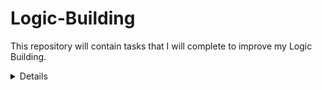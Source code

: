 # Logic-Building

This repository will contain tasks that I will complete to improve my Logic Building.
<details> Week 1

## <summary>🧩 Day-1: Pattern Problems</summary>
### Problem 1: Right Triangle Star Pattern

Statement: Print a right-angled triangle of * of size n.

### Problem 2: Inverted Right Triangle
Statement: Print an inverted right-angled triangle of * of size n.

### Problem 3: Number Triangle

Statement: Print a numbered triangle of size n.

### Problem 4: Pyramid Pattern

Statement: Print a pyramid pattern of * of size n.


### Problem 5: Diamond Pattern

Statement: Print a Diamond pattern of * of size n.

## <summary> 🧩 Day-2: String & Number Reversal  </summary>
### 🔹 Task 1: Reverse a String (without built-ins)

#### Problem:
Take a string as input and print it in reverse without using [::-1] or reversed().

#### Example:

Input: "python"
Output: "nohtyp"


#### Hint:

Use a loop from the last index to the first.

Build a new string step by step.

### 🔹 Task 2: Reverse a Number (without string conversion)

#### Problem:
Take a number as input and reverse it.

#### Example:

Input: 12345
Output: 54321


#### Hint:

Use % 10 to get the last digit.

Use // 10 to remove the last digit.

Multiply the reversed number by 10 and add a digit.

### 🔹 Task 3: Palindrome String

#### Problem:
Check if a string is a palindrome (same forwards & backwards).

#### Example:

Input: "madam" → Output: Palindrome  
Input: "hello" → Output: Not Palindrome


#### Hint:

Compare the string with its reverse (manual).

### 🔹 Task 4: Palindrome Number

#### Problem:
Check if a number is a palindrome.

#### Example:

Input: 121 → Palindrome
Input: 123 → Not Palindrome


#### Hint:

Reuse Task 2 logic (reverse number).
Compare the reversed with the original.

### 🔹 Task 5: Word Reversal in Sentence

#### Problem:
Take a sentence and reverse the order of words.

#### Example:

Input: "I love Python"
Output: "Python love I"

#### Hint:

Use split() to break into words.
Reverse using loop (avoid [::-1]).

## <summary> 🧩 Day-3: Palindrome & Word Reversal </summary>
### 🔹 Task 1: Palindrome Sentence (Ignore Spaces)

#### Problem:
Check if a sentence is palindrome when spaces are ignored.

#### Example:
Input: "nurses run"
Output: Palindrome


#### Hint:
Remove spaces first (replace(" ", "")).
Then apply palindrome logic like Task 2.

### 🔹 Task 2: Longest Palindrome Word in Sentence
#### Problem:
Find the longest palindrome word in a given sentence.

#### Example:
Input: "I saw madam at noon"
Output: "madam"


#### Hint:
Split sentence into words.
Check each word if it’s a palindrome.
Track the longest one.

## <summary> 🧩 Day-4: Factorial, Fibonacci sequence </summary>
### 🔹 Task 1: Factorial of a Number

#### Problem:
Write a function that takes a number n as input and returns its factorial.

#### Example:
Input: 5
Output: 120

#### Hint:
Factorial of a number n is the product of all integers from 1 to n.
By definition, 0! = 1.

### 🔹 Task 2: Fibonacci Sequence
#### Problem:
Write a function that generates the first n terms of the Fibonacci sequence.

#### Example:
Input: 7
Output: [0, 1, 1, 2, 3, 5, 8]

#### Hint:
Fibonacci sequence starts with 0, 1.
Each next term is the sum of the previous two terms.

## <summary> 🧩 Day-5: Armstrong & Perfect Numbers </summary>
### 🔹 Task 1: Armstrong Number
#### Problem:
Write a function that takes a number n as input and checks if it is Armstrong number or not.

#### Example:
Input: 153

Explanation:
1^3 + 5^3 + 3^3 = 153

Output: Armstrong

#### Hint:
A number is called an Armstrong number if the sum of its digits each raised to the power of the number of digits equals the number itself.

### 🔹 Task 2: Fibonacci Sequence
#### Problem:
Write a function that takes a number n as input and checks if it is Perfect number or not.

#### Example:
Input: 28
Divisors: 1 + 2 + 4 + 7 + 14 = 28
Output: Perfect

#### Hint:
A number is called a Perfect number if the sum of its proper divisors (excluding itself) is equal to the number.

## <summary> 🧩 Day-6: Prime Numbers </summary>
### 🔹 Task 1: Check Prime Number
#### Problem:
Write a function that takes a number n as input and checks if it is a Prime number or not.

#### Example:
Input: 3
Output: Prime

#### Hint:
A prime number is a whole number greater than 1 that has only two factors (divisors): 1 and the number itself

### 🔹 Task 2: Print Sum of n Prime numbers
#### Problem:
Write a function that takes n prime numbers as input and returns the sum of these n numbers.

#### Example:
Input: 3
[2, 3, 5]
Output: 10



## <summary> 🧩 Day-7: Mini Project - Number Guessing Game </summary>
#### Problem:
Write a program where:
. The computer randomly selects a number between 1 and 100.
. The user has to guess the number.
. After each guess, the program tells the user whether their guess is too high, too low, or correct.
. The game continues until the user guesses correctly.
. (Bonus) Limit the number of attempts and show how many tries the user took.

</details>